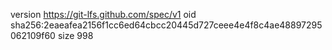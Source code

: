 version https://git-lfs.github.com/spec/v1
oid sha256:2eaeafea2156f1cc6ed64cbcc20445d727ceee4e4f8c4ae48897295062109f60
size 998

